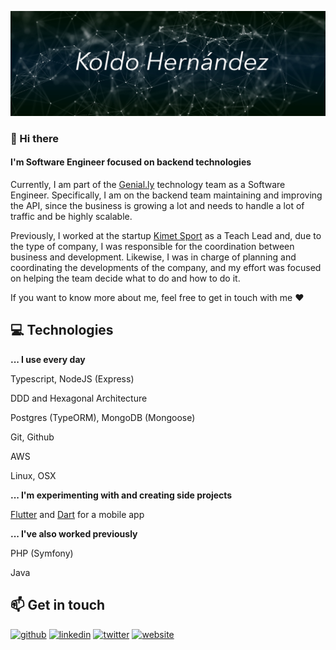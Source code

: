 ![I'm Software Engineer focused on backend technologies](./assets/background.png)



### 👋 Hi there 

#### I'm Software Engineer focused on backend technologies

Currently, I am part of the [Genial.ly](https://genial.ly) technology team as a Software Engineer. Specifically, I am on the backend team maintaining and improving the API, since the business is growing a lot and needs to handle a lot of traffic and be highly scalable.

Previously, I worked at the startup [Kimet Sport](https://www.kimetsport.com) as a Teach Lead and, due to the type of company, I was responsible for the coordination between business and development. Likewise, I was in charge of planning and coordinating the developments of the company, and my effort was focused on helping the team decide what to do and how to do it.

If you want to know more about me, feel free to get in touch with me ❤️



## 💻 Technologies

**... I use every day**

Typescript, NodeJS (Express)

DDD and Hexagonal Architecture

Postgres (TypeORM), MongoDB (Mongoose)

Git, Github

AWS

Linux, OSX



**... I'm experimenting with and creating side projects**

[Flutter](https://flutter.dev/) and [Dart](https://dart.dev/) for a mobile app



**... I've also worked previously**

PHP (Symfony)

Java

<!-- ![](https://github-readme-stats.vercel.app/api/top-langs/?username=koldohernandez&theme=white&hide_border=true&include_all_commits=true&count_private=true&layout=compact) -->


## 📫 Get in touch 

[<img src='https://cdn.jsdelivr.net/npm/simple-icons@3.0.1/icons/github.svg' alt='github' height='20'>](https://github.com/koldohernandez)  [<img src='https://cdn.jsdelivr.net/npm/simple-icons@3.0.1/icons/linkedin.svg' alt='linkedin' height='20'>](https://www.linkedin.com/in/koldohernandez/)  [<img src='https://cdn.jsdelivr.net/npm/simple-icons@3.0.1/icons/twitter.svg' alt='twitter' height='20'>](https://twitter.com/koldo)  [<img src='https://cdn.jsdelivr.net/npm/simple-icons@3.0.1/icons/icloud.svg' alt='website' height='20'>](https://koldo.dev)  
